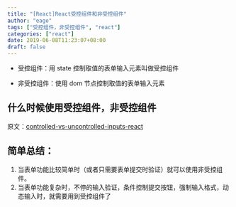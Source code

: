 ```yaml
---
title: "[React]React受控组件和非受控组件"
author: "eago"
tags: ["受控组件，非受控组件", "react"]
categories: ["react"]
date: 2019-06-08T11:23:07+08:00
draft: false
---
```


- 受控组件：用 state 控制取值的表单输入元素叫做受控组件

- 非受控组件：使用 dom 节点控制取值的表单输入元素

## 什么时候使用受控组件，非受控组件

原文：[controlled-vs-uncontrolled-inputs-react](https://goshakkk.name/controlled-vs-uncontrolled-inputs-react/)

## 简单总结：

1. 当表单功能比较简单时（或者只需要表单提交时验证）就可以使用非受控组件。
2. 当表单功能复杂时，不停的输入验证，条件控制提交按钮，强制输入格式，动态输入时，就需要用到受控组件了
